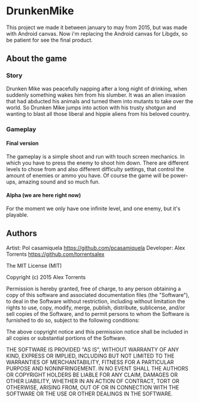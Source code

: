 # DrunkenMike

This project we made it between january to may from 2015, but was made with Android canvas.
Now i'm replacing the Android canvas for Libgdx, so be patient for see the final product.


## About the game 

### Story

Drunken Mike was peacefully napping after a long night of drinking, when suddenly something wakes him from his slumber.
It was an alien invasion that had abducted his animals and turned them into mutants to take over the world.
So Drunken Mike jumps into action with his trusty shotgun and wanting to blast all those liberal and hippie aliens
from his beloved country. 


### Gameplay

#### Final version

The gameplay is a simple shoot and run with touch screen mechanics. 
In which you have to press the enemy to shoot him down. There are different levels to chose from
and also different difficulty settings, that control the amount of enemies or ammo you have. 
Of course the game will be power-ups, amazing sound and so much fun. 

#### Alpha (we are here right now)

For the moment we only have one infinite level, and one enemy, but it's playable. 


## Authors

Artist: Pol casamiquela https://github.com/pcasamiquela
Developer: Alex Torrents https://github.com/torrentsalex


The MIT License (MIT)

Copyright (c) 2015 Alex Torrents

Permission is hereby granted, free of charge, to any person obtaining a copy
of this software and associated documentation files (the "Software"), to deal
in the Software without restriction, including without limitation the rights
to use, copy, modify, merge, publish, distribute, sublicense, and/or sell
copies of the Software, and to permit persons to whom the Software is
furnished to do so, subject to the following conditions:

The above copyright notice and this permission notice shall be included in
all copies or substantial portions of the Software.

THE SOFTWARE IS PROVIDED "AS IS", WITHOUT WARRANTY OF ANY KIND, EXPRESS OR
IMPLIED, INCLUDING BUT NOT LIMITED TO THE WARRANTIES OF MERCHANTABILITY,
FITNESS FOR A PARTICULAR PURPOSE AND NONINFRINGEMENT. IN NO EVENT SHALL THE
AUTHORS OR COPYRIGHT HOLDERS BE LIABLE FOR ANY CLAIM, DAMAGES OR OTHER
LIABILITY, WHETHER IN AN ACTION OF CONTRACT, TORT OR OTHERWISE, ARISING FROM,
OUT OF OR IN CONNECTION WITH THE SOFTWARE OR THE USE OR OTHER DEALINGS IN
THE SOFTWARE.
